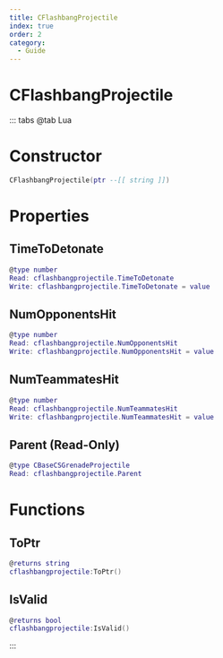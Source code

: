 ```yaml
---
title: CFlashbangProjectile
index: true
order: 2
category:
  - Guide
---
```


# CFlashbangProjectile

::: tabs
@tab Lua
# Constructor
```lua
CFlashbangProjectile(ptr --[[ string ]])
```
# Properties
## TimeToDetonate 
```lua
@type number
Read: cflashbangprojectile.TimeToDetonate
Write: cflashbangprojectile.TimeToDetonate = value
```
## NumOpponentsHit 
```lua
@type number
Read: cflashbangprojectile.NumOpponentsHit
Write: cflashbangprojectile.NumOpponentsHit = value
```
## NumTeammatesHit 
```lua
@type number
Read: cflashbangprojectile.NumTeammatesHit
Write: cflashbangprojectile.NumTeammatesHit = value
```
## Parent (Read-Only)
```lua
@type CBaseCSGrenadeProjectile
Read: cflashbangprojectile.Parent
```
# Functions
## ToPtr
```lua
@returns string
cflashbangprojectile:ToPtr()
```
## IsValid
```lua
@returns bool
cflashbangprojectile:IsValid()
```

:::